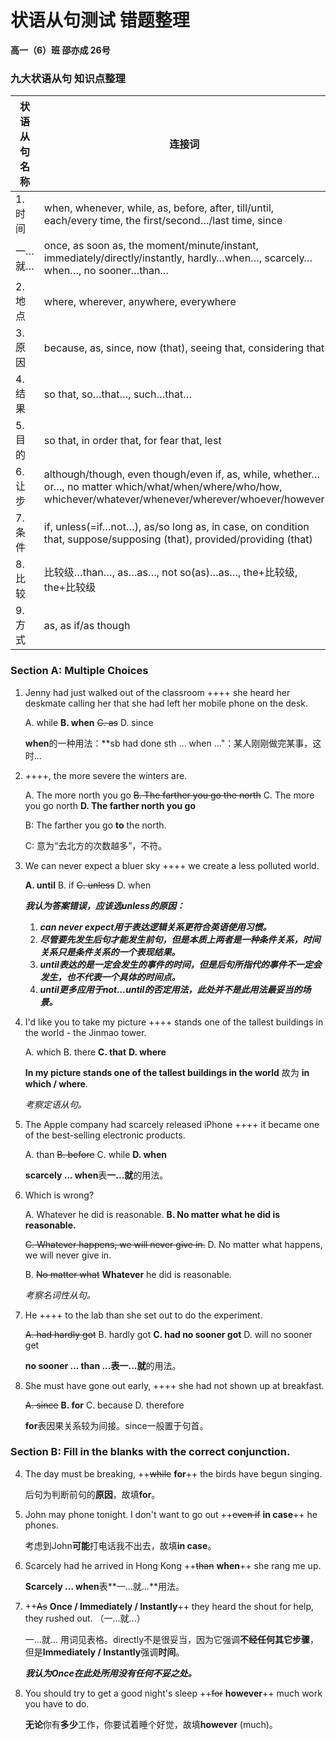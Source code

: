 # 状语从句测试 错题整理

**高一（6）班 邵亦成 26号**

### 九大状语从句 知识点整理

| 状语从句名称 | 连接词                                                       |
| ------------ | ------------------------------------------------------------ |
| 1. 时间      | when, whenever, while, as, before, after, till/until, each/every time, the first/second…/last time, since |
| 一…就…       | once, as soon as, the moment/minute/instant, immediately/directly/instantly, hardly…when…, scarcely…when…, no sooner…than… |
| 2. 地点      | where, wherever, anywhere, everywhere                        |
| 3. 原因      | because, as, since, now (that), seeing that, considering that |
| 4. 结果      | so that, so…that…, such…that…                                |
| 5. 目的      | so that, in order that, for fear that, lest                  |
| 6. 让步      | although/though, even though/even if, as, while, whether…or…, no matter which/what/when/where/who/how, whichever/whatever/whenever/wherever/whoever/however |
| 7. 条件      | if, unless(=if…not…), as/so long as, in case, on condition that, suppose/supposing (that), provided/providing (that) |
| 8. 比较      | 比较级…than…, as…as…, not so(as)…as…, the+比较级, the+比较级 |
| 9. 方式      | as, as if/as though                                          |



### Section A: Multiple Choices

1. Jenny had just walked out of the classroom ++++ she heard her deskmate calling her that she had left her mobile phone on the desk.

   A. while  **B. when**  ~~C. as~~  D. since

   **when**的一种用法：**sb had done sth ... when ..."：某人刚刚做完某事，这时...

2. ++++, the more severe the winters are.

   A. The more north you go  ~~B. The farther you go the north~~  C. The more you go north  **D.  The farther north you go**

   B: The farther you go **to** the north.

   C: 意为“去北方的次数越多”，不符。

9. We can never expect a bluer sky ++++ we create a less polluted world.

   **A. until**  B. if  ~~C. unless~~  D. when

   ***我认为答案错误，应该选unless的原因：***

   1. ***can never expect用于表达逻辑关系更符合英语使用习惯。***
   2. ***尽管要先发生后句才能发生前句，但是本质上两者是一种条件关系，时间关系只是条件关系的一个表现结果。***
   3. ***until表达的是一定会发生的事件的时间，但是后句所指代的事件不一定会发生，也不代表一个具体的时间点。***
   4. ***until更多应用于not...until的否定用法，此处并不是此用法最妥当的场景。***

11. I'd like you to take my picture ++++ stands one of the tallest buildings in the world - the Jinmao tower.

    A. which  B. there **C. that**  **D. where**

    **In my picture stands one of the tallest buildings in the world** 故为 **in which / where**.

    *考察定语从句。*

27. The Apple company had scarcely released iPhone ++++ it became one of the best-selling electronic products.

    A. than  ~~B. before~~  C. while  **D. when**

    **scarcely ... when**表**一...就**的用法。

28. Which is wrong?

    A. Whatever he did is reasonable.  **B. No matter what he did is reasonable.**

    ~~C. Whatever happens, we will never give in.~~  D. No matter what happens, we will never give in.

    B. ~~No matter what~~ **Whatever** he did is reasonable.

    *考察名词性从句。*

34. He ++++ to the lab than she set out to do the experiment.

    ~~A. had hardly got~~  B. hardly got  **C. had no sooner got**  D. will no sooner get

    **no sooner ... than ...**表**一...就**的用法。

35. She must have gone out early, ++++ she had not shown up at breakfast.

    ~~A. since~~  **B. for**  C. because  D. therefore

    **for**表因果关系较为间接。since一般置于句首。

### Section B: Fill in the blanks with the correct conjunction.

4. The day must be breaking, ++~~while~~ **for**++ the birds have begun singing.

   后句为判断前句的**原因**，故填**for**。

5. John may phone tonight. I don't want to go out ++~~even if~~ **in case**++ he phones.

   考虑到John**可能**打电话我不出去，故填**in case**。

8. Scarcely had he arrived in Hong Kong ++~~than~~ **when**++ she rang me up.

   **Scarcely ... when**表**一...就...**用法。

10. ++~~As~~ **Once / Immediately / Instantly**++ they heard the shout for help, they rushed out. （一...就...）

    一...就... 用词见表格。directly不是很妥当，因为它强调**不经任何其它步骤**，但是**Immediately / Instantly**强调**时间**。

    ***我认为Once在此处所用没有任何不妥之处。***

11. You should try to get a good night's sleep ++~~for~~ **however**++ much work you have to do.

    **无论**你有**多少**工作，你要试着睡个好觉，故填**however** (much)。


